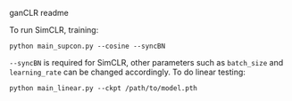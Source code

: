 ganCLR readme

To run SimCLR, training:
```
python main_supcon.py --cosine --syncBN
```
`--syncBN` is required for SimCLR, other parameters such as `batch_size` and `learning_rate` can be changed accordingly.
To do linear testing:
```
python main_linear.py --ckpt /path/to/model.pth
```
